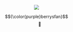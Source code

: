 </div>

<div align="center">
  

![](https://64.media.tumblr.com/8057d94296d31ff06c2b825798f9492e/4b0619d1b3fadd9b-bc/s400x600/1eb3c6088eda668e9901ff879e314afdf3f18cf7.pnj)

$${\color{purple}berrysfan}$$ ⠀⠀🪻

</div>
